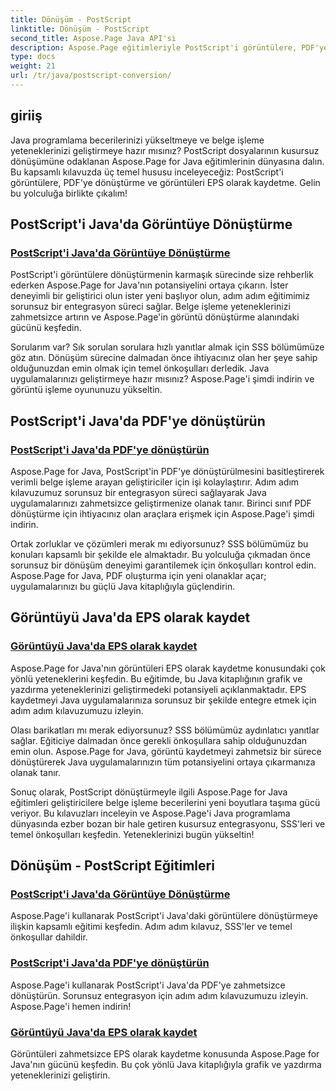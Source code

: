 ```yaml
---
title: Dönüşüm - PostScript
linktitle: Dönüşüm - PostScript
second_title: Aspose.Page Java API'si
description: Aspose.Page eğitimleriyle PostScript'i görüntülere, PDF'ye dönüştürün ve görüntüleri Java'da EPS olarak kaydedin. Sorunsuz entegrasyon için adım adım kılavuzlar, SSS'ler ve ön koşullar.
type: docs
weight: 21
url: /tr/java/postscript-conversion/
---
```

## giriiş

Java programlama becerilerinizi yükseltmeye ve belge işleme yeteneklerinizi geliştirmeye hazır mısınız? PostScript dosyalarının kusursuz dönüşümüne odaklanan Aspose.Page for Java eğitimlerinin dünyasına dalın. Bu kapsamlı kılavuzda üç temel hususu inceleyeceğiz: PostScript'i görüntülere, PDF'ye dönüştürme ve görüntüleri EPS olarak kaydetme. Gelin bu yolculuğa birlikte çıkalım!

## PostScript'i Java'da Görüntüye Dönüştürme

### [PostScript'i Java'da Görüntüye Dönüştürme](./to-image/)

PostScript'i görüntülere dönüştürmenin karmaşık sürecinde size rehberlik ederken Aspose.Page for Java'nın potansiyelini ortaya çıkarın. İster deneyimli bir geliştirici olun ister yeni başlıyor olun, adım adım eğitimimiz sorunsuz bir entegrasyon süreci sağlar. Belge işleme yeteneklerinizi zahmetsizce artırın ve Aspose.Page'in görüntü dönüştürme alanındaki gücünü keşfedin.

Sorularım var? Sık sorulan sorulara hızlı yanıtlar almak için SSS bölümümüze göz atın. Dönüşüm sürecine dalmadan önce ihtiyacınız olan her şeye sahip olduğunuzdan emin olmak için temel önkoşulları derledik. Java uygulamalarınızı geliştirmeye hazır mısınız? Aspose.Page'i şimdi indirin ve görüntü işleme oyununuzu yükseltin.

## PostScript'i Java'da PDF'ye dönüştürün

### [PostScript'i Java'da PDF'ye dönüştürün](./to-pdf/)

Aspose.Page for Java, PostScript'in PDF'ye dönüştürülmesini basitleştirerek verimli belge işleme arayan geliştiriciler için işi kolaylaştırır. Adım adım kılavuzumuz sorunsuz bir entegrasyon süreci sağlayarak Java uygulamalarınızı zahmetsizce geliştirmenize olanak tanır. Birinci sınıf PDF dönüştürme için ihtiyacınız olan araçlara erişmek için Aspose.Page'i şimdi indirin.

Ortak zorluklar ve çözümleri merak mı ediyorsunuz? SSS bölümümüz bu konuları kapsamlı bir şekilde ele almaktadır. Bu yolculuğa çıkmadan önce sorunsuz bir dönüşüm deneyimi garantilemek için önkoşulları kontrol edin. Aspose.Page for Java, PDF oluşturma için yeni olanaklar açar; uygulamalarınızı bu güçlü Java kitaplığıyla güçlendirin.

## Görüntüyü Java'da EPS olarak kaydet

### [Görüntüyü Java'da EPS olarak kaydet](./save-image-as-eps/)

Aspose.Page for Java'nın görüntüleri EPS olarak kaydetme konusundaki çok yönlü yeteneklerini keşfedin. Bu eğitimde, bu Java kitaplığının grafik ve yazdırma yeteneklerinizi geliştirmedeki potansiyeli açıklanmaktadır. EPS kaydetmeyi Java uygulamalarınıza sorunsuz bir şekilde entegre etmek için adım adım kılavuzumuzu izleyin.

Olası barikatları mı merak ediyorsunuz? SSS bölümümüz aydınlatıcı yanıtlar sağlar. Eğiticiye dalmadan önce gerekli önkoşullara sahip olduğunuzdan emin olun. Aspose.Page for Java, görüntü kaydetmeyi zahmetsiz bir sürece dönüştürerek Java uygulamalarınızın tüm potansiyelini ortaya çıkarmanıza olanak tanır.

Sonuç olarak, PostScript dönüştürmeyle ilgili Aspose.Page for Java eğitimleri geliştiricilere belge işleme becerilerini yeni boyutlara taşıma gücü veriyor. Bu kılavuzları inceleyin ve Aspose.Page'i Java programlama dünyasında ezber bozan bir hale getiren kusursuz entegrasyonu, SSS'leri ve temel önkoşulları keşfedin. Yeteneklerinizi bugün yükseltin!
## Dönüşüm - PostScript Eğitimleri
### [PostScript'i Java'da Görüntüye Dönüştürme](./to-image/)
Aspose.Page'i kullanarak PostScript'i Java'daki görüntülere dönüştürmeye ilişkin kapsamlı eğitimi keşfedin. Adım adım kılavuz, SSS'ler ve temel önkoşullar dahildir.
### [PostScript'i Java'da PDF'ye dönüştürün](./to-pdf/)
Aspose.Page'i kullanarak PostScript'i Java'da PDF'ye zahmetsizce dönüştürün. Sorunsuz entegrasyon için adım adım kılavuzumuzu izleyin. Aspose.Page'i hemen indirin!
### [Görüntüyü Java'da EPS olarak kaydet](./save-image-as-eps/)
Görüntüleri zahmetsizce EPS olarak kaydetme konusunda Aspose.Page for Java'nın gücünü keşfedin. Bu çok yönlü Java kitaplığıyla grafik ve yazdırma yeteneklerinizi geliştirin.